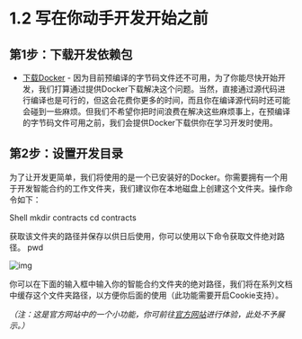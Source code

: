 # 1.2 写在你动手开发开始之前

## 第1步：下载开发依赖包
- [下载Docker](https://www.docker.com/get-started) - 因为目前预编译的字节码文件还不可用，为了你能尽快开始开发，我们打算通过提供Docker下载解决这个问题。当然，直接通过源代码进行编译也是可行的，但这会花费你更多的时间，而且你在编译源代码时还可能会碰到一些麻烦。但我们不希望你把时间浪费在解决这些麻烦事上，在预编译的字节码文件可用之前，我们会提供Docker下载供你在学习开发时使用。

## 第2步：设置开发目录
为了让开发更简单，我们将使用的是一个已安装好的Docker。你需要拥有一个用于开发智能合约的工作文件夹，我们建议你在本地磁盘上创建这个文件夹。操作命令如下：

Shell
mkdir contracts
cd contracts

获取该文件夹的路径并保存以供日后使用，你可以使用以下命令获取文件绝对路径。
pwd

![img](https://files.readme.io/3cdb3df-cli-2.2.2.gif)

你可以在下面的输入框中输入你的智能合约文件夹的绝对路径，我们将在系列文档中缓存这个文件夹路径，以方便你后面的使用（此功能需要开启Cookie支持）。

_（注：这是官方网站中的一个小功能，你可前往[官方网站](https://developers.eos.io/eosio-home/docs/setting-up-your-environment)进行体验，此处不予展示。）_